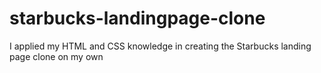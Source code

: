 # starbucks-landingpage-clone
 I applied my HTML and CSS knowledge in creating the Starbucks landing page clone on my own
